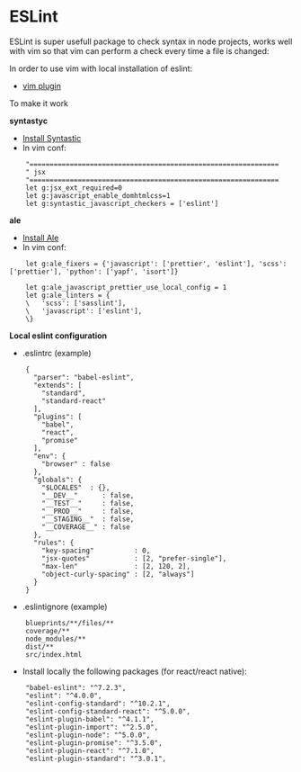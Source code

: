 # ESLint

ESLint is super usefull package to check syntax in node projects, works well with vim so that vim can
perform a check every time a file is changed:

In order to use vim with local installation of eslint:

- [vim plugin](https://github.com/mtscout6/syntastic-local-eslint.vim)

To make it work

__syntastyc__

- [Install Syntastic](https://github.com/vim-syntastic/syntastic)
- In vim conf:

```
    "==============================================================
    " jsx
    "==============================================================
    let g:jsx_ext_required=0
    let g:javascript_enable_domhtmlcss=1
    let g:syntastic_javascript_checkers = ['eslint']
```

__ale__

- [Install Ale](https://github.com/w0rp/ale)
- In vim conf:
```
    let g:ale_fixers = {'javascript': ['prettier', 'eslint'], 'scss': ['prettier'], 'python': ['yapf', 'isort']}

    let g:ale_javascript_prettier_use_local_config = 1
    let g:ale_linters = {
    \   'scss': ['sasslint'],
    \   'javascript': ['eslint'],
    \}
```

__Local eslint configuration__

- .eslintrc (example)

```
    {
      "parser": "babel-eslint",
      "extends": [
        "standard",
        "standard-react"
      ],
      "plugins": [
        "babel",
        "react",
        "promise"
      ],
      "env": {
        "browser" : false
      },
      "globals": {
        "$LOCALES"  : {},
        "__DEV__"      : false,
        "__TEST__"     : false,
        "__PROD__"     : false,
        "__STAGING__"  : false,
        "__COVERAGE__" : false
      },
      "rules": {
        "key-spacing"          : 0,
        "jsx-quotes"           : [2, "prefer-single"],
        "max-len"              : [2, 120, 2],
        "object-curly-spacing" : [2, "always"]
      }
    }
```

- .eslintignore (example)

```
    blueprints/**/files/**
    coverage/**
    node_modules/**
    dist/**
    src/index.html
```

- Install locally the following packages (for react/react native):

```
    "babel-eslint": "^7.2.3",
    "eslint": "^4.0.0",
    "eslint-config-standard": "^10.2.1",
    "eslint-config-standard-react": "^5.0.0",
    "eslint-plugin-babel": "^4.1.1",
    "eslint-plugin-import": "^2.5.0",
    "eslint-plugin-node": "^5.0.0",
    "eslint-plugin-promise": "^3.5.0",
    "eslint-plugin-react": "^7.1.0",
    "eslint-plugin-standard": "^3.0.1",
```
